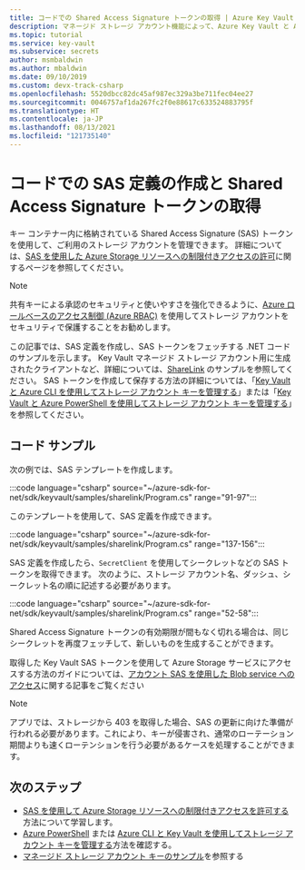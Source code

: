 ```yaml
---
title: コードでの Shared Access Signature トークンの取得 | Azure Key Vault
description: マネージド ストレージ アカウント機能によって、Azure Key Vault と Azure ストレージ アカウント間がシームレスに統合されます。 このサンプルでは、Azure SDK for .NET を使用して SAS トークンを管理します。
ms.topic: tutorial
ms.service: key-vault
ms.subservice: secrets
author: msmbaldwin
ms.author: mbaldwin
ms.date: 09/10/2019
ms.custom: devx-track-csharp
ms.openlocfilehash: 5520dbcc82dc45af987ec329a3be711fec04ee27
ms.sourcegitcommit: 0046757af1da267fc2f0e88617c633524883795f
ms.translationtype: HT
ms.contentlocale: ja-JP
ms.lasthandoff: 08/13/2021
ms.locfileid: "121735140"
---
```

# <a name="create-sas-definition-and-fetch-shared-access-signature-tokens-in-code"></a>コードでの SAS 定義の作成と Shared Access Signature トークンの取得

キー コンテナー内に格納されている Shared Access Signature (SAS) トークンを使用して、ご利用のストレージ アカウントを管理できます。 詳細については、[SAS を使用した Azure Storage リソースへの制限付きアクセスの許可](../../storage/common/storage-sas-overview.md)に関するページを参照してください。

> [!NOTE]
> 共有キーによる承認のセキュリティと使いやすさを強化できるように、[Azure ロールベースのアクセス制御 (Azure RBAC)](../../storage/blobs/authorize-access-azure-active-directory.md) を使用してストレージ アカウントをセキュリティで保護することをお勧めします。

この記事では、SAS 定義を作成し、SAS トークンをフェッチする .NET コードのサンプルを示します。 Key Vault マネージド ストレージ アカウント用に生成されたクライアントなど、詳細については、[ShareLink](/samples/azure/azure-sdk-for-net/share-link/) のサンプルを参照してください。 SAS トークンを作成して保存する方法の詳細については、「[Key Vault と Azure CLI を使用してストレージ アカウント キーを管理する](overview-storage-keys.md)」または「[Key Vault と Azure PowerShell を使用してストレージ アカウント キーを管理する](overview-storage-keys-powershell.md)」を参照してください。

## <a name="code-samples"></a>コード サンプル

次の例では、SAS テンプレートを作成します。

:::code language="csharp" source="~/azure-sdk-for-net/sdk/keyvault/samples/sharelink/Program.cs" range="91-97":::

このテンプレートを使用して、SAS 定義を作成できます。 

:::code language="csharp" source="~/azure-sdk-for-net/sdk/keyvault/samples/sharelink/Program.cs" range="137-156":::

SAS 定義を作成したら、`SecretClient` を使用してシークレットなどの SAS トークンを取得できます。 次のように、ストレージ アカウント名、ダッシュ、シークレット名の順に記述する必要があります。

:::code language="csharp" source="~/azure-sdk-for-net/sdk/keyvault/samples/sharelink/Program.cs" range="52-58":::

Shared Access Signature トークンの有効期限が間もなく切れる場合は、同じシークレットを再度フェッチして、新しいものを生成することができます。

取得した Key Vault SAS トークンを使用して Azure Storage サービスにアクセスする方法のガイドについては、[アカウント SAS を使用した Blob service へのアクセス](../../storage/common/storage-account-sas-create-dotnet.md#use-an-account-sas-from-a-client)に関する記事をご覧ください

> [!NOTE]
> アプリでは、ストレージから 403 を取得した場合、SAS の更新に向けた準備が行われる必要があります。これにより、キーが侵害され、通常のローテーション期間よりも速くローテンションを行う必要があるケースを処理することができます。 

## <a name="next-steps"></a>次のステップ
- [SAS を使用して Azure Storage リソースへの制限付きアクセスを許可する](../../storage/common/storage-sas-overview.md)方法について学習します。
- [Azure PowerShell](overview-storage-keys-powershell.md) または [Azure CLI と Key Vault を使用してストレージ アカウント キーを管理する](overview-storage-keys.md)方法を確認する。
- [マネージド ストレージ アカウント キーのサンプル](https://github.com/Azure-Samples?utf8=%E2%9C%93&q=key+vault+storage&type=&language=)を参照する